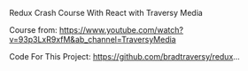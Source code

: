 Redux Crash Course With React with Traversy Media

Course from:
https://www.youtube.com/watch?v=93p3LxR9xfM&ab_channel=TraversyMedia

Code For This Project:
https://github.com/bradtraversy/redux...

